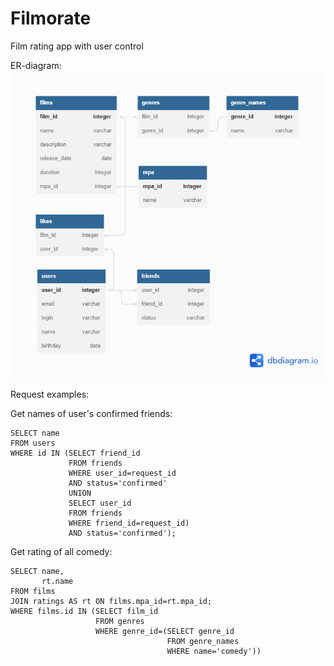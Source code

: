 # Filmorate

Film rating app with user control

ER-diagram:
<picture>    
<img alt="Shows an illustrated sun in light mode and a moon with stars in dark mode." src="src/main/resources/filmorate_er_diagram.png">
</picture>

Request examples:

Get names of user's confirmed friends:

```
SELECT name
FROM users
WHERE id IN (SELECT friend_id
             FROM friends
             WHERE user_id=request_id             
             AND status='confirmed'
             UNION
             SELECT user_id
             FROM friends
             WHERE friend_id=request_id)
             AND status='confirmed');
```

Get rating of all comedy:

```
SELECT name,
       rt.name
FROM films
JOIN ratings AS rt ON films.mpa_id=rt.mpa_id;
WHERE films.id IN (SELECT film_id
                   FROM genres
                   WHERE genre_id=(SELECT genre_id
                                   FROM genre_names
                                   WHERE name='comedy'))  
```
